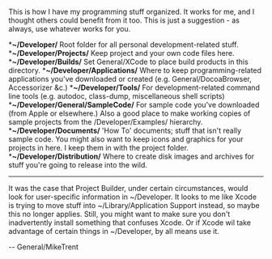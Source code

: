 This is how I have my programming stuff organized. It works for me, and I thought others could benefit from it too. This is just a suggestion - as always, use whatever works for you.


***~/Developer/** Root folder for all personal development-related stuff.
***~/Developer/Projects/** Keep project and your own code files here.
***~/Developer/Builds/** Set General/XCode to place build products in this directory.
***~/Developer/Applications/** Where to keep programming-related applications you've downloaded or created (e.g. General/DocoaBrowser, Accessorizer &c.)
***~/Developer/Tools/** For development-related command line tools (e.g. autodoc, class-dump, miscellaneous shell scripts)
***~/Developer/General/SampleCode/** For sample code you've downloaded (from Apple or elsewhere.) Also a good place to make working copies of sample projects from the /Developer/Examples/ hierarchy.
***~/Developer/Documents/** 'How To' documents; stuff that isn't really sample code. You might also want to keep icons and graphics for your projects in here. I keep them in with the project folder.
***~/Developer/Distribution/** Where to create disk images and archives for stuff you're going to release into the wild.


----

It was the case that Project Builder, under certain circumstances, would look for user-specific information in ~/Developer. It looks to me like Xcode is trying to move stuff into ~/Library/Application Support instead, so maybe this no longer applies. Still, you might want to make sure you don't inadvertently install something that confuses Xcode. Or if Xcode wil take advantage of certain things in ~/Developer, by all means use it. 

-- General/MikeTrent